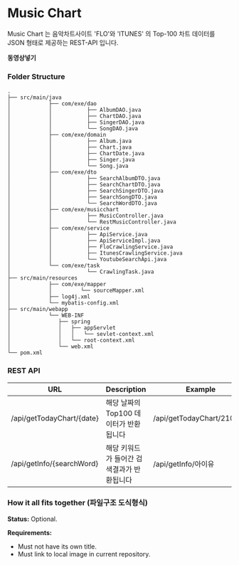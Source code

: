 # Music Chart

Music Chart 는 음악차트사이트 'FLO'와 'ITUNES' 의 Top-100 차트 데이터를 JSON 형태로 제공하는 REST-API 입니다.

******동영상넣기******


### Folder Structure

    .
    ├── src/main/java                   
    │            ├── com/exe/dao
    │            │			 ├── AlbumDAO.java
    │            │			 ├── ChartDAO.java
    │            │			 ├── SingerDAO.java
    │            │			 └── SongDAO.java
    │            ├── com/exe/domain
    │            │			 ├── Album.java
    │            │			 ├── Chart.java
    │            │			 ├── ChartDate.java
    │            │			 ├── Singer.java
    │            │			 └── Song.java
    │            ├── com/exe/dto
    │            │			 ├── SearchAlbumDTO.java
    │            │			 ├── SearchChartDTO.java
    │            │			 ├── SearchSingerDTO.java
    │            │			 ├── SearchSongDTO.java
    │            │			 └── SearchWordDTO.java		
    │            ├── com/exe/musicchart
    │            │			 ├── MusicController.java
    │            │			 └── RestMusicController.java		
    │            ├── com/exe/service
    │            │			 ├── ApiService.java
    │            │			 ├── ApiServiceImpl.java
    │            │			 ├── FloCrawlingService.java
    │            │			 ├── ItunesCrawlingService.java
    │            │			 └── YoutubeSearchApi.java		
    │            └── com/exe/task
    │               		 └── CrawlingTask.java	
    ├── src/main/resources 
    │   		 ├── com/exe/mapper
    │            │		   └── sourceMapper.xml	
    │            ├── log4j.xml
    │            └── mybatis-config.xml
    ├── src/main/webapp
    │            └── WEB-INF
    │            	├── spring
    │            	│	├── appServlet
    │            	│	│   └── sevlet-context.xml
    │            	│	└── root-context.xml
    │               └── web.xml
    └── pom.xml

### REST API
| URL                       | Description               | Example                   |
|---------------------------|---------------------------|---------------------------|
| /api/getTodayChart/{date} | 해당 날짜의 Top100 데이터가 반환됩니다  | /api/getTodayChart/210227 |
| /api/getInfo/{searchWord} | 해당 키워드가 들어간 검색결과가 반환됩니다   | /api/getInfo/아이유          |


### How it all fits together (파일구조 도식형식)
**Status:** Optional.

**Requirements:**
- Must not have its own title.
- Must link to local image in current repository.
